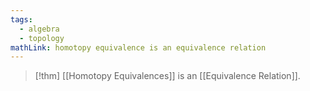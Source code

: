 ```yaml
---
tags:
  - algebra
  - topology
mathLink: homotopy equivalence is an equivalence relation
---
```

>[!thm]
>[[Homotopy Equivalences]] is an [[Equivalence Relation]].


